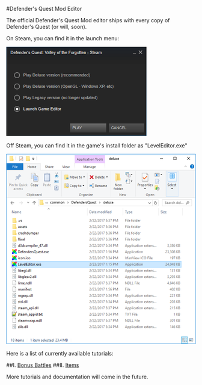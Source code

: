 #Defender's Quest Mod Editor

The official Defender's Quest Mod editor ships with every copy of Defender's Quest (or will, soon).

On Steam, you can find it in the launch menu:

![launch menu](/images/launch_editor.png)

Off Steam, you can find it in the game's install folder as "LevelEditor.exe"

![install folder](/images/install_folder.png)

Here is a list of currently available tutorials:

##I. [Bonus Battles](/editor/00_bonus_battles.md)
##II. [Items](/editor/10_items.md)

More tutorials and documentation will come in the future.